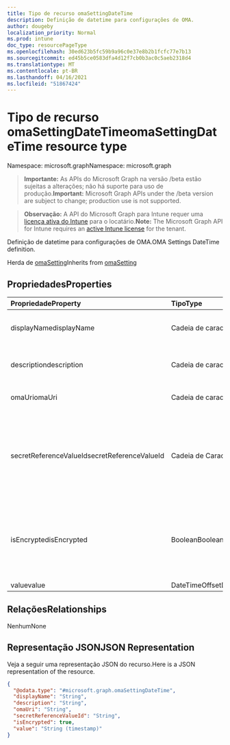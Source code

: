 ```yaml
---
title: Tipo de recurso omaSettingDateTime
description: Definição de datetime para configurações de OMA.
author: dougeby
localization_priority: Normal
ms.prod: intune
doc_type: resourcePageType
ms.openlocfilehash: 30ed623b5fc59b9a96c0e37e8b2b1fcfc77e7b13
ms.sourcegitcommit: ed45b5ce0583dfa4d12f7cb0b3ac0c5aeb2318d4
ms.translationtype: MT
ms.contentlocale: pt-BR
ms.lasthandoff: 04/16/2021
ms.locfileid: "51867424"
---
```

# <a name="omasettingdatetime-resource-type"></a><span data-ttu-id="89da6-103">Tipo de recurso omaSettingDateTime</span><span class="sxs-lookup"><span data-stu-id="89da6-103">omaSettingDateTime resource type</span></span>

<span data-ttu-id="89da6-104">Namespace: microsoft.graph</span><span class="sxs-lookup"><span data-stu-id="89da6-104">Namespace: microsoft.graph</span></span>

> <span data-ttu-id="89da6-105">**Importante:** As APIs do Microsoft Graph na versão /beta estão sujeitas a alterações; não há suporte para uso de produção.</span><span class="sxs-lookup"><span data-stu-id="89da6-105">**Important:** Microsoft Graph APIs under the /beta version are subject to change; production use is not supported.</span></span>

> <span data-ttu-id="89da6-106">**Observação:** A API do Microsoft Graph para Intune requer uma [licença ativa do Intune](https://go.microsoft.com/fwlink/?linkid=839381) para o locatário.</span><span class="sxs-lookup"><span data-stu-id="89da6-106">**Note:** The Microsoft Graph API for Intune requires an [active Intune license](https://go.microsoft.com/fwlink/?linkid=839381) for the tenant.</span></span>

<span data-ttu-id="89da6-107">Definição de datetime para configurações de OMA.</span><span class="sxs-lookup"><span data-stu-id="89da6-107">OMA Settings DateTime definition.</span></span>


<span data-ttu-id="89da6-108">Herda de [omaSetting](../resources/intune-deviceconfig-omasetting.md)</span><span class="sxs-lookup"><span data-stu-id="89da6-108">Inherits from [omaSetting](../resources/intune-deviceconfig-omasetting.md)</span></span>

## <a name="properties"></a><span data-ttu-id="89da6-109">Propriedades</span><span class="sxs-lookup"><span data-stu-id="89da6-109">Properties</span></span>
|<span data-ttu-id="89da6-110">Propriedade</span><span class="sxs-lookup"><span data-stu-id="89da6-110">Property</span></span>|<span data-ttu-id="89da6-111">Tipo</span><span class="sxs-lookup"><span data-stu-id="89da6-111">Type</span></span>|<span data-ttu-id="89da6-112">Descrição</span><span class="sxs-lookup"><span data-stu-id="89da6-112">Description</span></span>|
|:---|:---|:---|
|<span data-ttu-id="89da6-113">displayName</span><span class="sxs-lookup"><span data-stu-id="89da6-113">displayName</span></span>|<span data-ttu-id="89da6-114">Cadeia de caracteres</span><span class="sxs-lookup"><span data-stu-id="89da6-114">String</span></span>|<span data-ttu-id="89da6-115">Nome de exibição.</span><span class="sxs-lookup"><span data-stu-id="89da6-115">Display Name.</span></span> <span data-ttu-id="89da6-116">Herda de [omaSetting](../resources/intune-deviceconfig-omasetting.md)</span><span class="sxs-lookup"><span data-stu-id="89da6-116">Inherited from [omaSetting](../resources/intune-deviceconfig-omasetting.md)</span></span>|
|<span data-ttu-id="89da6-117">description</span><span class="sxs-lookup"><span data-stu-id="89da6-117">description</span></span>|<span data-ttu-id="89da6-118">Cadeia de caracteres</span><span class="sxs-lookup"><span data-stu-id="89da6-118">String</span></span>|<span data-ttu-id="89da6-119">Descrição.</span><span class="sxs-lookup"><span data-stu-id="89da6-119">Description.</span></span> <span data-ttu-id="89da6-120">Herda de [omaSetting](../resources/intune-deviceconfig-omasetting.md)</span><span class="sxs-lookup"><span data-stu-id="89da6-120">Inherited from [omaSetting](../resources/intune-deviceconfig-omasetting.md)</span></span>|
|<span data-ttu-id="89da6-121">omaUri</span><span class="sxs-lookup"><span data-stu-id="89da6-121">omaUri</span></span>|<span data-ttu-id="89da6-122">Cadeia de caracteres</span><span class="sxs-lookup"><span data-stu-id="89da6-122">String</span></span>|<span data-ttu-id="89da6-123">OMA.</span><span class="sxs-lookup"><span data-stu-id="89da6-123">OMA.</span></span> <span data-ttu-id="89da6-124">Herda de [omaSetting](../resources/intune-deviceconfig-omasetting.md)</span><span class="sxs-lookup"><span data-stu-id="89da6-124">Inherited from [omaSetting](../resources/intune-deviceconfig-omasetting.md)</span></span>|
|<span data-ttu-id="89da6-125">secretReferenceValueId</span><span class="sxs-lookup"><span data-stu-id="89da6-125">secretReferenceValueId</span></span>|<span data-ttu-id="89da6-126">Cadeia de Caracteres</span><span class="sxs-lookup"><span data-stu-id="89da6-126">String</span></span>|<span data-ttu-id="89da6-127">ReferenceId para procurar segredo para descriptografia.</span><span class="sxs-lookup"><span data-stu-id="89da6-127">ReferenceId for looking up secret for decryption.</span></span> <span data-ttu-id="89da6-128">Essa propriedade é somente leitura.</span><span class="sxs-lookup"><span data-stu-id="89da6-128">This property is read-only.</span></span> <span data-ttu-id="89da6-129">Herda de [omaSetting](../resources/intune-deviceconfig-omasetting.md)</span><span class="sxs-lookup"><span data-stu-id="89da6-129">Inherited from [omaSetting](../resources/intune-deviceconfig-omasetting.md)</span></span>|
|<span data-ttu-id="89da6-130">isEncrypted</span><span class="sxs-lookup"><span data-stu-id="89da6-130">isEncrypted</span></span>|<span data-ttu-id="89da6-131">Boolean</span><span class="sxs-lookup"><span data-stu-id="89da6-131">Boolean</span></span>|<span data-ttu-id="89da6-132">Indica se o campo valor é criptografado.</span><span class="sxs-lookup"><span data-stu-id="89da6-132">Indicates whether the value field is encrypted.</span></span> <span data-ttu-id="89da6-133">Essa propriedade é somente leitura.</span><span class="sxs-lookup"><span data-stu-id="89da6-133">This property is read-only.</span></span> <span data-ttu-id="89da6-134">Herda de [omaSetting](../resources/intune-deviceconfig-omasetting.md)</span><span class="sxs-lookup"><span data-stu-id="89da6-134">Inherited from [omaSetting](../resources/intune-deviceconfig-omasetting.md)</span></span>|
|<span data-ttu-id="89da6-135">value</span><span class="sxs-lookup"><span data-stu-id="89da6-135">value</span></span>|<span data-ttu-id="89da6-136">DateTimeOffset</span><span class="sxs-lookup"><span data-stu-id="89da6-136">DateTimeOffset</span></span>|<span data-ttu-id="89da6-137">Valor.</span><span class="sxs-lookup"><span data-stu-id="89da6-137">Value.</span></span>|

## <a name="relationships"></a><span data-ttu-id="89da6-138">Relações</span><span class="sxs-lookup"><span data-stu-id="89da6-138">Relationships</span></span>
<span data-ttu-id="89da6-139">Nenhum</span><span class="sxs-lookup"><span data-stu-id="89da6-139">None</span></span>

## <a name="json-representation"></a><span data-ttu-id="89da6-140">Representação JSON</span><span class="sxs-lookup"><span data-stu-id="89da6-140">JSON Representation</span></span>
<span data-ttu-id="89da6-141">Veja a seguir uma representação JSON do recurso.</span><span class="sxs-lookup"><span data-stu-id="89da6-141">Here is a JSON representation of the resource.</span></span>
<!-- {
  "blockType": "resource",
  "@odata.type": "microsoft.graph.omaSettingDateTime"
}
-->
``` json
{
  "@odata.type": "#microsoft.graph.omaSettingDateTime",
  "displayName": "String",
  "description": "String",
  "omaUri": "String",
  "secretReferenceValueId": "String",
  "isEncrypted": true,
  "value": "String (timestamp)"
}
```




